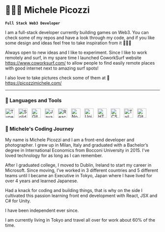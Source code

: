 # 🏄🏼‍♂️ Michele Picozzi

**`Full Stack Web3 Developer`**

I am a full-stack developer currently building games on Web3. You can check some of my repos and have a look through my code, and if you like some design and ideas feel free to take inspiration from it 👨🏼‍💻

Always open to new ideas and I like to experiment. Since I like to work remotely and surf, in my spare time I launched CoworkSurf website https://www.coworksurf.com/ to allow people to find easily remote places with good internet next to amazing surf spots!

I also love to take pictures check some of them at 📸 https://picozzimichele.com/

---

### 👾 Languages and Tools
<img align="left" alt="TypeScript" width="30px" style="padding-right:10px;" src="https://cdn.jsdelivr.net/gh/devicons/devicon/icons/typescript/typescript-plain.svg" />
<img align="left" alt="Solidity" width="30px" style="padding-right:10px;" src="https://cdn.jsdelivr.net/gh/devicons/devicon/icons/solidity/solidity-original.svg" />
<img align="left" alt="Git" width="30px" style="padding-right:10px;" src="https://cdn.jsdelivr.net/gh/devicons/devicon/icons/git/git-original.svg" />
<img align="left" alt="JavaScript" width="30px" style="padding-right:10px;" src="https://cdn.jsdelivr.net/gh/devicons/devicon/icons/javascript/javascript-plain.svg" />
<img align="left" alt="React" width="30px" style="padding-right:10px;" src="https://cdn.jsdelivr.net/gh/devicons/devicon/icons/react/react-original.svg" />
<img align="left" alt="NodeJS" width="30px" style="padding-right:10px;" src="https://cdn.jsdelivr.net/gh/devicons/devicon/icons/nodejs/nodejs-original.svg" />
<img align="left" alt="Unity" width="30px" style="padding-right:10px;" src="https://cdn.jsdelivr.net/gh/devicons/devicon/icons/unity/unity-original.svg" />
<img align="left" alt="HTML" width="30px" style="padding-right:10px;" src="https://cdn.jsdelivr.net/gh/devicons/devicon/icons/html5/html5-plain.svg" />
<img align="left" alt="CSS" width="30px" style="padding-right:10px;" src="https://cdn.jsdelivr.net/gh/devicons/devicon/icons/css3/css3-plain.svg" />
<img align="left" alt="Tailwind" width="30px" style="padding-right:10px;" src="https://cdn.jsdelivr.net/gh/devicons/devicon/icons/tailwindcss/tailwindcss-plain.svg" />
<img align="left" alt="GitHub" width="30px" style="padding-right:10px;" src="https://cdn.jsdelivr.net/gh/devicons/devicon/icons/github/github-original.svg" />
<br />

#

 <summary><h3>🦦 Michele's Coding Journey</h3></summary>
 My name is Michele Picozzi and I am a front-end developer and photographer. I grew up in Milan, Italy and graduated with a Bachelor’s degree in International Economics from Bocconi University in 2015. I've loved technology for as long as I can remember. 

After I graduated college, I moved to Dublin, Ireland to start my career in Microsoft. Since moving, I’ve worked in 3 different countries and 5 different teams until I became an Executive in Tokyo, Japan where I have lived for over 4 years and learned Japanese.

Had a knack for coding and building things, that is why on the side I cultivated this passion learning front end development with React, JSX and C# for Unity.

I have been independent ever since.

I am currently living in Tokyo and travel all over for work about 60% of the time.

<!--
**picozzimichele/picozzimichele** is a ✨ _special_ ✨ repository because its `README.md` (this file) appears on your GitHub profile.

Here are some ideas to get you started:

- 🔭 I’m currently working on ...
- 🌱 I’m currently learning ...
- 👯 I’m looking to collaborate on ...
- 🤔 I’m looking for help with ...
- 💬 Ask me about ...
- 📫 How to reach me: ...
- 😄 Pronouns: ...
- ⚡ Fun fact: ...
-->
